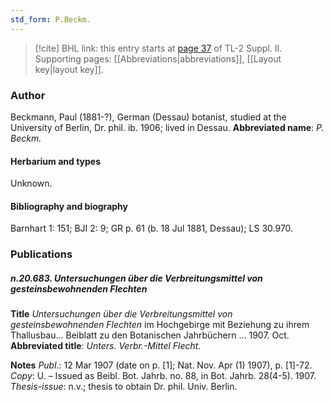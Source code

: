 ```yaml
---
std_form: P.Beckm.
---
```


> [!cite] BHL link: this entry starts at [page 37](https://www.biodiversitylibrary.org/page/33265234) of TL-2 Suppl. II.
> Supporting pages: [[Abbreviations|abbreviations]], [[Layout key|layout key]].

### Author

Beckmann, Paul (1881-?), German (Dessau) botanist, studied at the University of Berlin, Dr. phil. ib. 1906; lived in Dessau. 
**Abbreviated name**: *P. Beckm.*

#### Herbarium and types

Unknown.

#### Bibliography and biography

Barnhart 1: 151; BJI 2: 9; GR p. 61 (b. 18 Jul 1881, Dessau); LS 30.970.

### Publications

##### n.20.683. Untersuchungen über die Verbreitungsmittel von gesteinsbewohnenden Flechten

**Title**
*Untersuchungen über die Verbreitungsmittel von gesteinsbewohnenden Flechten* im Hochgebirge mit Beziehung zu ihrem Thallusbau... Beiblatt zu den Botanischen Jahrbüchern ... 1907. Oct.
**Abbreviated title**: *Unters. Verbr.-Mittel Flecht.*

**Notes**
*Publ*.: 12 Mar 1907 (date on p. \[1\]; Nat. Nov. Apr (1) 1907), p. \[1\]-72. *Copy*: U. – Issued as Beibl. Bot. Jahrb. no. 88, in Bot. Jahrb. 28(4-5). 1907.
*Thesis-issue*: n.v.; thesis to obtain Dr. phil. Univ. Berlin.

